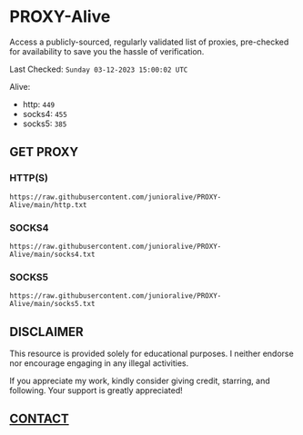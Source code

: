 # PROXY-Alive

Access a publicly-sourced, regularly validated list of proxies, pre-checked for availability to save you the hassle of verification.

Last Checked: `Sunday 03-12-2023 15:00:02 UTC`

Alive:
- http: `449`
- socks4: `455`
- socks5: `385`

## GET PROXY

### HTTP(S)

```https://raw.githubusercontent.com/junioralive/PROXY-Alive/main/http.txt```

### SOCKS4

```https://raw.githubusercontent.com/junioralive/PROXY-Alive/main/socks4.txt```

### SOCKS5

```https://raw.githubusercontent.com/junioralive/PROXY-Alive/main/socks5.txt```

## DISCLAIMER

This resource is provided solely for educational purposes. I neither endorse nor encourage engaging in any illegal activities.

If you appreciate my work, kindly consider giving credit, starring, and following. Your support is greatly appreciated! 

## [CONTACT](https://t.me/TheJuniorAlive)
